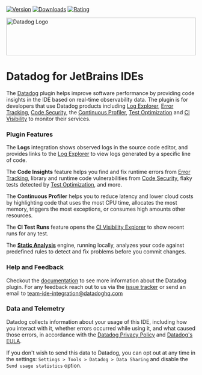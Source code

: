 <!-- https://docs.github.com/en/github/writing-on-github/getting-started-with-writing-and-formatting-on-github/basic-writing-and-formatting-syntax#specifying-the-theme-an-image-is-shown-to -->
[![Version](https://img.shields.io/jetbrains/plugin/v/19495)](https://plugins.jetbrains.com/plugin/19495-datadog) [![Downloads](https://img.shields.io/jetbrains/plugin/d/19495)](https://plugins.jetbrains.com/plugin/19495-datadog) [![Rating](https://img.shields.io/jetbrains/plugin/r/rating/19495)](https://plugins.jetbrains.com/plugin/19495-datadog)

<picture>
  <source media="(prefers-color-scheme: dark)" srcset=".github/images/dd_logo_h_white.svg?raw=true" width="100%" height="100" alt="Datadog Logo">
  <img src=".github/images/dd_logo_h_rgb.svg?raw=true" width="100%" height="100" alt="Datadog Logo">
</picture>

# Datadog for JetBrains IDEs

The [Datadog](https://www.datadoghq.com/) plugin helps improve software performance by providing code insights in the IDE
based on real-time observability data.  The plugin is for developers that use Datadog products including 
[Log Explorer](https://docs.datadoghq.com/logs/explorer/), [Error Tracking](https://docs.datadoghq.com/tracing/error_tracking/), [Code Security](https://docs.datadoghq.com/security/code_security/), the [Continuous Profiler](https://docs.datadoghq.com/profiler/), [Test Optimization](https://docs.datadoghq.com/tests/) and [CI Visibility](https://docs.datadoghq.com/continuous_integration/) to monitor their services.

### Plugin Features

The **Logs** integration shows observed logs in the source code editor,
and provides links to the [Log Explorer](https://docs.datadoghq.com/logs/explorer/) to view logs generated by a specific line of code.

The **Code Insights** feature helps you find and fix runtime errors from [Error Tracking](https://docs.datadoghq.com/tracing/error_tracking/), library and runtime code vulnerabilities from [Code Security](https://docs.datadoghq.com/security/code_security/), flaky tests detected by [Test Optimization](https://docs.datadoghq.com/tests/), and more.

The **Continuous Profiler** helps you to reduce latency and lower cloud costs by highlighting code that uses the most CPU time, allocates the most memory, triggers the most exceptions, or consumes high amounts other resources.

The **CI Test Runs** feature opens the [CI Visibility Explorer](https://docs.datadoghq.com/continuous_integration/explorer) to show recent runs for any test.

The **[Static Analysis](https://docs.datadoghq.com/security/code_security/static_analysis/)** engine, running locally, analyzes your code against predefined rules to detect and
fix problems before you commit changes.

### Help and Feedback
Checkout the [documentation](https://docs.datadoghq.com/developers/ide_integrations/idea/) to see more information about the
Datadog plugin. For any feedback reach out to us via the [issue tracker](https://github.com/DataDog/datadog-for-intellij-platform/issues) or send an email to team-ide-integration@datadoghq.com

### Data and Telemetry
Datadog collects information about your usage of this IDE, including how you interact with it, whether errors occurred while using it, and what caused those errors, in accordance with the [Datadog Privacy Policy](https://www.datadoghq.com/legal/privacy/) and [Datadog's EULA](https://www.datadoghq.com/legal/eula/).

If you don't wish to send this data to Datadog, you can opt out at any time in the settings: `Settings > Tools > Datadog > Data Sharing` and disable the `Send usage statistics` option.
